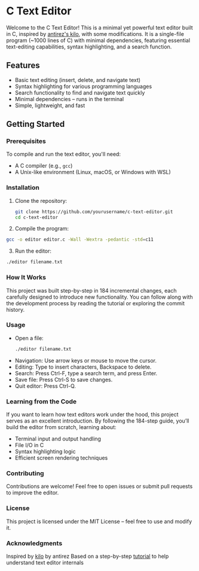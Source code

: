 # C Text Editor

Welcome to the C Text Editor! This is a minimal yet powerful text editor built in C, inspired by [antirez's kilo](https://github.com/antirez/kilo), with some modifications. It is a single-file program (~1000 lines of C) with minimal dependencies, featuring essential text-editing capabilities, syntax highlighting, and a search function.

## Features

- Basic text editing (insert, delete, and navigate text)
- Syntax highlighting for various programming languages
- Search functionality to find and navigate text quickly
- Minimal dependencies – runs in the terminal
- Simple, lightweight, and fast

## Getting Started

### Prerequisites

To compile and run the text editor, you'll need:

- A C compiler (e.g., `gcc`)
- A Unix-like environment (Linux, macOS, or Windows with WSL)

### Installation

1. Clone the repository:
   ```sh
   git clone https://github.com/yourusername/c-text-editor.git
   cd c-text-editor
    ```
2. Compile the program:
  ```sh
  gcc -o editor editor.c -Wall -Wextra -pedantic -std=c11
  ```
3. Run the editor:
  ```sh
  ./editor filename.txt
  ```

### How It Works
This project was built step-by-step in 184 incremental changes, each carefully designed to introduce new functionality. You can follow along with the development process by reading the tutorial or exploring the commit history.

### Usage
- Open a file:
  ```sh
  ./editor filename.txt
  ```
- Navigation: Use arrow keys or mouse to move the cursor.
- Editing: Type to insert characters, Backspace to delete.
- Search: Press Ctrl-F, type a search term, and press Enter.
- Save file: Press Ctrl-S to save changes.
- Quit editor: Press Ctrl-Q.

### Learning from the Code
If you want to learn how text editors work under the hood, this project serves as an excellent introduction. By following the 184-step guide, you’ll build the editor from scratch, learning about:

- Terminal input and output handling
- File I/O in C
- Syntax highlighting logic
- Efficient screen rendering techniques

### Contributing
Contributions are welcome! Feel free to open issues or submit pull requests to improve the editor.

### License
This project is licensed under the MIT License – feel free to use and modify it.

### Acknowledgments
Inspired by [kilo](https://antirez.com/news/108) by antirez
Based on a step-by-step [tutorial](https://viewsourcecode.org/snaptoken/kilo/index.html) to help understand text editor internals
